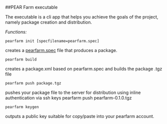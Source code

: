 ##PEAR Farm executable

The executable is a cli app that helps you achieve the goals of the project, namely package creation and distribution.

*Functions:*

<code>pearfarm init [specfilename=pearfarm.spec]</code>

creates a [pearfarm.spec](/help/spec) file that produces a package.

<code>pearfarm build</code>

creates a package.xml based on pearfarm.spec and builds the package .tgz file

<code>pearfarm push package.tgz</code>

pushes your package file to the server for distribution using inline authentication via ssh keys
pearfarm push pearfarm-0.1.0.tgz

<code>pearfarm keygen</code>

outputs a public key suitable for copy/paste into your pearfarm account.